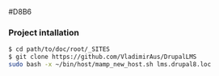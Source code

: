 #D8B6

### Project intallation

```sh
$ cd path/to/doc/root/_SITES
$ git clone https://github.com/VladimirAus/DrupalLMS
sudo bash -x ~/bin/host/mamp_new_host.sh lms.drupal8.loc
```